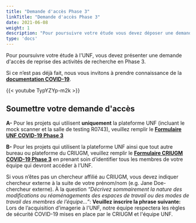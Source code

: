 ```yaml
---
title: "Demande d'accès Phase 3"
linkTitle: "Demande d'accès Phase 3"
date: 2021-06-08
weight: 1
description: "Pour poursuivre votre étude vous devez déposer une demande d'accès Phase 3"
type: 'docs'
---
```

Pour poursuivre votre étude à l'UNF, vous devez présenter une demande d'accès de reprise des activités de recherche en Phase 3.

Si ce n’est pas déjà fait, nous vous invitons à prendre connaissance de la __[documentation COVID-19](https://unf-montreal.ca/fr/documents/covid)__.

{{< youtube TypYZYp-m2k >}}


## Soumettre votre demande d'accès

**A-** Pour les projets qui utilisent **uniquement** la plateforme UNF (incluant le mock scanner et la salle de testing R0743), veuillez remplir le __[Formulaire UNF COVID-19 Phase 3](https://limesurvey.unf-montreal.ca/index.php/714835?newtest=Y&lang=fr)__

**B-** Pour les projets qui utilisent la plateforme UNF ainsi que tout autre bureau ou plateforme du CRIUGM, veuillez remplir le __[Formulaire CRIUGM COVID-19 Phase 3](https://limesurvey.criugm.qc.ca/index.php/917526?newtest=Y&lang=fr)__ en prenant soin d’identifier tous les membres de votre équipe qui devront accéder à l’UNF.

Si vous n’êtes pas un chercheur affilié au CRIUGM, vous devez indiquer chercheur externe à la suite de votre prénom/nom (e.g. Jane Doe-chercheur externe).
À la question _“Décrivez sommairement la nature des modifications ou réaménagements des espaces de travail ou des modes de travail des membres de l’équipe…”_: **Veuillez inscrire la phrase suivante:** Lors de l’acquisition d’imagerie à l'UNF, notre équipe respectera les règles de sécurité COVID-19 mises en place par le CRIUGM et l'équipe UNF.

